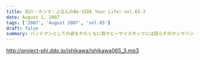 ```yaml
---
title: 石川・ホンマ・ぶるんのBe-SIDE Your Life! vol.65-3
date: August 1, 2007
tags: ['2007', 'August 2007', 'vol.65']
draft: false
summary: バンドマンとしての姿をかたくなに我々ビーサイスタッフには語らずのホンマバンドの音源をなんと配信！ホンマさんのギターって単なるコレクションだと思っていた・・・ホンマの超絶？ギターテクニックはこちらです！NAMAE
---
```


http://project-phi.ddo.jp/ishikawa/ishikawa065_3.mp3